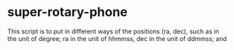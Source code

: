 # super-rotary-phone
This script is to put in different ways of the positions (ra, dec), such as in the unit of degree; ra in the unit of hhmmss, dec in the unit of ddmmss; and 

